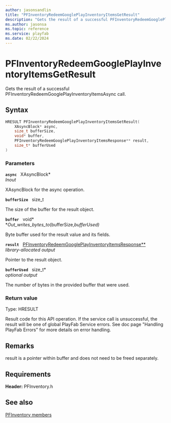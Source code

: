 ```yaml
---
author: jasonsandlin
title: "PFInventoryRedeemGooglePlayInventoryItemsGetResult"
description: "Gets the result of a successful PFInventoryRedeemGooglePlayInventoryItemsAsync call."
ms.author: jasonsa
ms.topic: reference
ms.service: playfab
ms.date: 02/22/2024
---
```


# PFInventoryRedeemGooglePlayInventoryItemsGetResult  

Gets the result of a successful PFInventoryRedeemGooglePlayInventoryItemsAsync call.  

## Syntax  
  
```cpp
HRESULT PFInventoryRedeemGooglePlayInventoryItemsGetResult(  
    XAsyncBlock* async,  
    size_t bufferSize,  
    void* buffer,  
    PFInventoryRedeemGooglePlayInventoryItemsResponse** result,  
    size_t* bufferUsed  
)  
```  
  
### Parameters  
  
**`async`** &nbsp; XAsyncBlock*  
*_Inout_*  
  
XAsyncBlock for the async operation.  
  
**`bufferSize`** &nbsp; size_t  
  
The size of the buffer for the result object.  
  
**`buffer`** &nbsp; void*  
*_Out_writes_bytes_to_(bufferSize,*bufferUsed)*  
  
Byte buffer used for the result value and its fields.  
  
**`result`** &nbsp; [PFInventoryRedeemGooglePlayInventoryItemsResponse**](../../pfinventorytypes/structs/pfinventoryredeemgoogleplayinventoryitemsresponse.md)  
*library-allocated output*  
  
Pointer to the result object.  
  
**`bufferUsed`** &nbsp; size_t*  
*optional output*  
  
The number of bytes in the provided buffer that were used.  
  
  
### Return value
Type: HRESULT
  
Result code for this API operation. If the service call is unsuccessful, the result will be one of global PlayFab Service errors. See doc page "Handling PlayFab Errors" for more details on error handling.
  
## Remarks  
  
result is a pointer within buffer and does not need to be freed separately.
  
## Requirements  
  
**Header:** PFInventory.h
  
## See also  
[PFInventory members](../pfinventory_members.md)  

  
  
